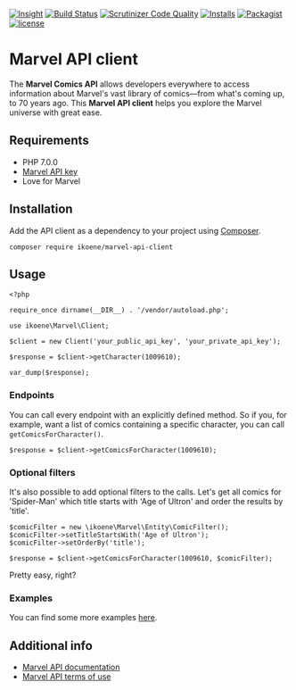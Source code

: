 [![Insight](https://img.shields.io/sensiolabs/i/aff00f1f-c4f7-43de-b3c3-b74ecba4f893.svg)](https://insight.sensiolabs.com/projects/aff00f1f-c4f7-43de-b3c3-b74ecba4f893)
[![Build Status](https://travis-ci.org/ikoene/Marvel-API-client.svg?branch=master)](https://travis-ci.org/ikoene/Marvel-API-client)
[![Scrutinizer Code Quality](https://scrutinizer-ci.com/g/ikoene/Marvel-API-client/badges/quality-score.png?b=master)](https://scrutinizer-ci.com/g/ikoene/Marvel-API-client/?branch=master)
[![Installs](https://img.shields.io/packagist/dt/ikoene/marvel-api-client.svg)](https://packagist.org/packages/ikoene/marvel-api-client)
[![Packagist](https://img.shields.io/packagist/v/ikoene/marvel-api-client.svg)](https://packagist.org/packages/ikoene/marvel-api-client)
[![license](https://img.shields.io/github/license/ikoene/marvel-api-client.svg?maxAge=2592000)](https://github.com/ikoene/Marvel-API-client/blob/master/LICENSE)

# Marvel API client

The **Marvel Comics API** allows developers everywhere to access information about Marvel's vast library of comics—from what's coming up, to 70 years ago. This **Marvel API client** helps you explore the Marvel universe with great ease.

## Requirements

* PHP 7.0.0
* [Marvel API key](http://developer.marvel.com/account)
* Love for Marvel

## Installation

Add the API client as a dependency to your project using [Composer](https://getcomposer.org/).

```
composer require ikoene/marvel-api-client
```

## Usage

```
<?php

require_once dirname(__DIR__) . '/vendor/autoload.php';

use ikoene\Marvel\Client;

$client = new Client('your_public_api_key', 'your_private_api_key');

$response = $client->getCharacter(1009610);

var_dump($response);
```

### Endpoints

You can call every endpoint with an explicitly defined method. So if you, for example, want a list of comics containing a specific character, you can call `getComicsForCharacter()`.

```
$response = $client->getComicsForCharacter(1009610);
```

### Optional filters

It's also possible to add optional filters to the calls. Let's get all comics for 'Spider-Man' which title starts with 'Age of Ultron' and order the results by 'title'.

```
$comicFilter = new \ikoene\Marvel\Entity\ComicFilter();
$comicFilter->setTitleStartsWith('Age of Ultron');
$comicFilter->setOrderBy('title');

$response = $client->getComicsForCharacter(1009610, $comicFilter);
```

Pretty easy, right?

### Examples

You can find some more examples [here](https://github.com/ikoene/marvel-api-client/tree/master/examples).

## Additional info

* [Marvel API documentation](http://developer.marvel.com/docs)
* [Marvel API terms of use](http://developer.marvel.com/terms)
